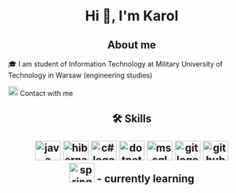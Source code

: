 <h1 align ="center">
Hi 👋, I'm Karol
</h1>

<h2 align ="center">
About me
</h2>

<p> 🎓 I am student of Information Technology at Military University of Technology in Warsaw (engineering studies) </p>
<p> <img src="https://cdn.worldvectorlogo.com/logos/linkedin-icon-2.svg" height="20" width="20" alt="linkedin logo"/> Contact with me </p>

<h2 align ="center">
🛠️ Skills
     <br><br>

  <img src="https://cdn.worldvectorlogo.com/logos/java.svg" height="40" width="52" alt="java logo"/>
<img src="https://cdn.worldvectorlogo.com/logos/hibernate.svg" height="40" width="52" alt="hibernate logo"/>
<img src="https://cdn.worldvectorlogo.com/logos/c--4.svg" height="40" width="52" alt="c# logo"/>
<img src="https://cdn.worldvectorlogo.com/logos/dotnet.svg" height="40" width="52" alt="dotnetcore logo"/>
<img src="https://cdn.worldvectorlogo.com/logos/microsoft-sql-server-1.svg" height="40" width="52" alt="ms sql server logo"/>
<img src="https://cdn.jsdelivr.net/gh/devicons/devicon/icons/git/git-original.svg" height="40" width="52" alt="git logo"/>
<img src="https://cdn.worldvectorlogo.com/logos/github-icon-1.svg" height="40" width="52" alt="github logo"/> </br>
<img src="https://cdn.worldvectorlogo.com/logos/spring-3.svg" height="40" width="52" alt="spring logo"/> - currently learning </br> 

</h2>







<!--
**karolchoron/karolchoron** is a ✨ _special_ ✨ repository because its `README.md` (this file) appears on your GitHub profile.


📚 I am interested in the history of the 20th century </br>
✈️ And I also love traveling </br>


Here are some ideas to get you started:

- 🔭 I’m currently working on ...
- 🌱 I’m currently learning ...
- 👯 I’m looking to collaborate on ...
- 🤔 I’m looking for help with ...
- 💬 Ask me about ...
- 📫 How to reach me: ...
- 😄 Pronouns: ...
- ⚡ Fun fact: ...
-->
